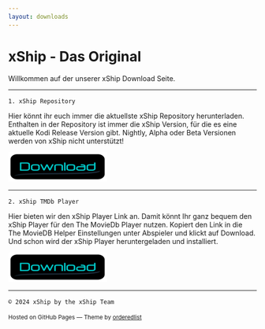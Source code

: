 ```yaml
---
layout: downloads
---
```




# xShip - Das Original

Willkommen auf der unserer xShip Download Seite.

* * *

```
1. xShip Repository
```

Hier könnt ihr euch immer die aktuellste xShip Repository herunterladen.
Enthalten in der Repository ist immer die xShip Version, für die es eine aktuelle Kodi Release Version gibt.
Nightly, Alpha oder Beta Versionen werden von xShip nicht unterstützt!

[![Link zum Repository Download](./assets/img/downloads.png)](./zips/repository.xship-1.5.0.zip)
<!-- Der Link ist für die Kodi Quelle -->
<!-- Bitte bei Versionsänderungen auch Links in der downloads.md anpassen! -->
* * *

```
2. xShip TMDb Player
```

Hier bieten wir den xShip Player Link an. Damit könnt Ihr ganz bequem den xShip Player für den The MovieDb Player nutzen. 
Kopiert den Link in die The MovieDB Helper Einstellungen unter Abspieler und klickt auf Download.
Und schon wird der xShip Player heruntergeladen und installiert.

[![Link zum Player Download](./assets/img/downloads.png)](https://tinyurl.com/xship-tmdb)

* * *

```
© 2024 xShip by the xShip Team
```

<p><small>Hosted on GitHub Pages &mdash; Theme by <a href="https://github.com/orderedlist">orderedlist</a></small></p>